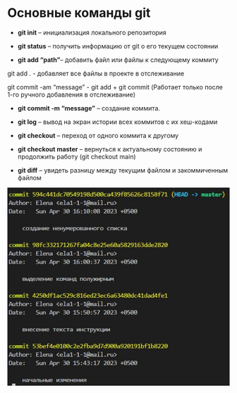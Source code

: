 # Основные команды git

+ **git init** – инициализация локального репозитория

+ **git status** – получить информацию от git о его текущем состоянии

+ **git add “path”**– добавить файл или файлы к следующему коммиту

git add . - добавляет все файлы в проекте в отслеживание

git commit -am “message” - git add + git commit (Работает только после 1-го ручного добавления в отслеживание)

+ **git commit -m “message”** – создание коммита.

+ **git log** – вывод на экран истории всех коммитов с их хеш-кодами

+ **git checkout** – переход от одного коммита к другому

+ **git checkout master** – вернуться к актуальному состоянию и продолжить работу (git checkout main)

+ **git diff** – увидеть разницу между текущим файлом и закоммиченным файлом

![картинка](commit.jpg)

